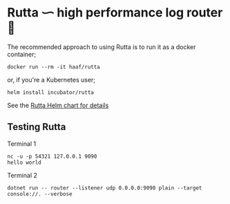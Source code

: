 # Rutta ᜑ high performance log router 🦋

The recommended approach to using Rutta is to run it as a docker container;

    docker run --rm -it haaf/rutta
    
or, if you're a Kubernetes user;

    helm install incubator/rutta

See the [Rutta Helm chart for details][helm-chart]


## Testing Rutta


Terminal 1

    nc -u -p 54321 127.0.0.1 9090
    hello world

Terminal 2

    dotnet run -- router --listener udp 0.0.0.0:9090 plain --target console://. --verbose

 [helm-chart]: https://github.com/logary/logary/tree/master/src/services/rutta-helm-chart